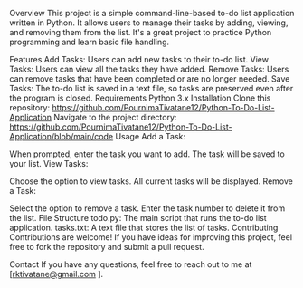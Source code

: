 
Overview
This project is a simple command-line-based to-do list application written in Python. It allows users to manage their tasks by adding, viewing, and removing them from the list. It's a great project to practice Python programming and learn basic file handling.

Features
Add Tasks: Users can add new tasks to their to-do list.
View Tasks: Users can view all the tasks they have added.
Remove Tasks: Users can remove tasks that have been completed or are no longer needed.
Save Tasks: The to-do list is saved in a text file, so tasks are preserved even after the program is closed.
Requirements
Python 3.x
Installation
Clone this repository:
https://github.com/PournimaTivatane12/Python-To-Do-List-Application
Navigate to the project directory:
https://github.com/PournimaTivatane12/Python-To-Do-List-Application/blob/main/code
Usage
Add a Task:

When prompted, enter the task you want to add.
The task will be saved to your list.
View Tasks:

Choose the option to view tasks.
All current tasks will be displayed.
Remove a Task:

Select the option to remove a task.
Enter the task number to delete it from the list.
File Structure
todo.py: The main script that runs the to-do list application.
tasks.txt: A text file that stores the list of tasks.
Contributing
Contributions are welcome! If you have ideas for improving this project, feel free to fork the repository and submit a pull request.

Contact
If you have any questions, feel free to reach out to me at [rktivatane@gmail.com ].
